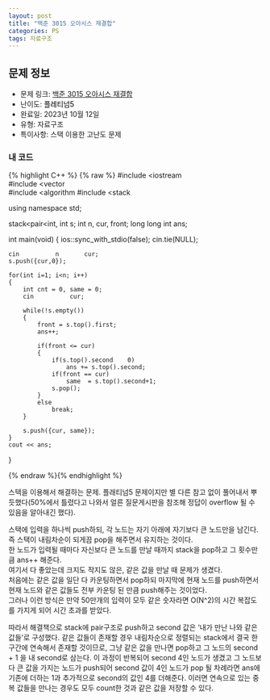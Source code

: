 ```yaml
---
layout: post
title: "백준 3015 오아시스 재결합"
categories: PS
tags: 자료구조
---
```


## 문제 정보
- 문제 링크: [백준 3015 오아시스 재결합](https://www.acmicpc.net/problem/3015)
- 난이도: <span style="color:#000000">플레티넘5</span>
- 완료일: 2023년 10월 12일
- 유형: 자료구조
- 특이사항: 스택 이용한 고난도 문제

### 내 코드

{% highlight C++ %} {% raw %}
#include <iostream	
#include <vector	
#include <algorithm	
#include <stack	

using namespace std;

stack<pair<int, int		 s;
int n, cur, front;
long long int ans;

int main(void)
{
	ios::sync_with_stdio(false); cin.tie(NULL);
	
	cin 		 n 		 cur;
	s.push({cur,0});
	
	for(int i=1; i<n; i++)
	{
		int cnt = 0, same = 0;
		cin 		 cur;
		
		while(!s.empty())
		{
			front = s.top().first;
			ans++;
			
			if(front <= cur)	
			{
				if(s.top().second 	 0)
					ans += s.top().second;
				if(front == cur)
					same  = s.top().second+1;
				s.pop();	
			}
			else
				break;	
		}
		
		s.push({cur, same});
	}
	cout << ans;
}

{% endraw %}{% endhighlight %}

스택을 이용해서 해결하는 문제. 플래티넘5 문제이지만 별 다른 참고 없이 풀어내서 뿌듯했다(50%에서 틀렸다고 나와서 얼른 질문게시판을 참조해 정답이 overflow 될 수 있음을 알아내긴 했다).

스택에 입력을 하나씩 push하되, 각 노드는 자기 아래에 자기보다 큰 노드만을 남긴다. 즉 스택이 내림차순이 되게끔 pop을 해주면서 유지하는 것이다.   
한 노드가 입력될 때마다 자신보다 큰 노드를 만날 때까지 stack을 pop하고 그 횟수만큼 ans++ 해준다.  
여기서 다 좋았는데 크지도 작지도 않은, 같은 값을 만날 때 문제가 생겼다.  
처음에는 같은 값을 일단 다 카운팅하면서 pop하되 마지막에 현재 노드를 push하면서 현재 노드와 같은 값들도 전부 카운팅 된 만큼 push해주는 것이었다.   
그러나 이런 방식은 만약 50만개의 입력이 모두 같은 숫자라면 O(N^2)의 시간 복잡도를 가지게 되어 시간 초과를 받았다.  

따라서 해결책으로 stack에 pair구조로 push하고 second 값은 ‘내가 만난 나와 같은 값들’로 구성했다. 같은 값들이 존재할 경우 내림차순으로 정렬되는 stack에서 결국 한 구간에 연속해서 존재할 것이므로, 그냥 같은 값을 만나면 pop하고 그 노드의 second + 1 을 내 second로 삼는다. 이 과정이 반복되어 second 4인 노드가 생겼고 그 노드보다 큰 값을 가지는 노드가 push되어 second 값이 4인 노드가 pop 될 차례라면 ans에 기존에 더하는 1과 추가적으로 second의 값인 4를 더해준다. 이러면 연속으로 있는 중복 값들을 만나는 경우도 모두 count한 것과 같은 값을 저장할 수 있다.
